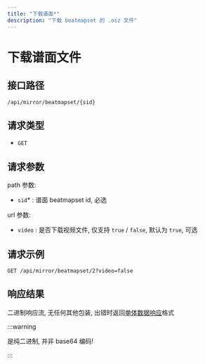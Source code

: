 ```yaml
---
title: "下载谱面*"
description: "下载 beatmapset 的 .osz 文件"
---
```


# 下载谱面文件

## 接口路径

`/api/mirror/beatmapset/{sid}`

## 请求类型

- `GET`

## 请求参数

path 参数:

- `sid`* : 谱面 beatmapset id, 必选

url 参数:

- `video` : 是否下载视频文件, 仅支持 `true` / `false`, 默认为 `true`, 可选

## 请求示例

```http request
GET /api/mirror/beatmapset/2?video=false
```

## 响应结果

二进制响应流, 无任何其他包装, 出错时返回[单体数据响应](../README.md#单体数据响应)格式

:::warning

是纯二进制, 并非 base64 编码!

:::
